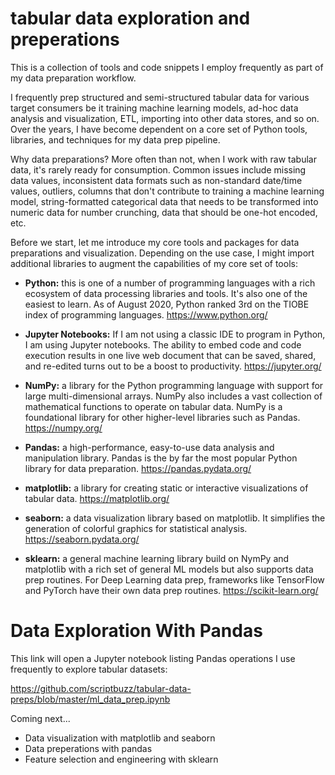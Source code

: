 # tabular data exploration and preperations
This is a collection of tools and code snippets I employ frequently as part of my data preparation workflow. 

I frequently prep structured and semi-structured tabular data for various target consumers be it training machine learning models, ad-hoc data analysis and visualization, ETL, importing into other data stores, and so on. Over the years, I have become dependent on a core set of Python tools, libraries, and techniques for my data prep pipeline. 

Why data preparations? More often than not, when I work with raw tabular data, it's  rarely ready for consumption. Common issues include missing data values, inconsistent data formats such as non-standard date/time values, outliers, columns that don't contribute to training a machine learning model, string-formatted categorical data that needs to be transformed into numeric data for number crunching, data that should be one-hot encoded, etc.

Before we start, let me introduce my core tools and packages for data preparations and visualization. Depending on the use case, I might import additional libraries to augment the capabilities of my core set of tools:

- **Python:** this is one of a number of programming languages with a rich ecosystem of data processing libraries and tools. It's also one of the easiest to learn. As of August 2020, Python ranked 3rd on the TIOBE index of programming languages. https://www.python.org/

- **Jupyter Notebooks:** If I am not using a classic IDE to program in Python, I am using Jupyter notebooks. The ability to embed code and code execution results in one live web document that can be saved, shared, and re-edited turns out to be a boost to productivity. https://jupyter.org/

- **NumPy:** a library for the Python programming language with support for large multi-dimensional arrays. NumPy also includes a vast collection of mathematical functions to operate on tabular data. NumPy is a foundational library for other higher-level libraries such as Pandas. https://numpy.org/

- **Pandas:** a high-performance, easy-to-use data analysis and manipulation library. Pandas is the by far the most popular Python library for data preparation. https://pandas.pydata.org/

- **matplotlib:** a library for creating static or interactive visualizations of tabular data. https://matplotlib.org/

- **seaborn:** a data visualization library based on matplotlib. It simplifies the generation of colorful graphics for statistical analysis. https://seaborn.pydata.org/

- **sklearn:** a general machine learning library build on NymPy and matplotlib with a rich set of general ML models but also supports data prep routines. For Deep Learning data prep, frameworks like TensorFlow and PyTorch have their own data prep routines. https://scikit-learn.org/

# Data Exploration With Pandas

This link will open a Jupyter notebook listing Pandas operations I use frequently to explore tabular datasets:

https://github.com/scriptbuzz/tabular-data-preps/blob/master/ml_data_prep.ipynb

Coming next...

- Data visualization with matplotlib and seaborn
- Data preperations with pandas
- Feature selection and engineering with sklearn

